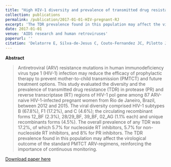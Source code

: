 ```yaml
---
title: "High HIV-1 diversity and prevalence of transmitted drug resistance among antiretroviral-naive HIV-infected pregnant women from Rio de Janeiro, Brazil"
collection: publications
permalink: /publication/2017-01-01-HIV-pregnant-RJ
excerpt: 'The TDR prevalence found in this population may affect the virological outcome of the standard PMTCT ARV-regimens adopted in Brazil.'
date: 2017-01-01
venue: 'AIDS research and human retroviruses'
paperurl: ''
citation: 'Delatorre E, Silva-de-Jesus C, Couto-Fernandez JC, Pilotto JH, Morgado MG. High HIV-1 Diversity and Prevalence of Transmitted Drug Resistance Among Antiretroviral-Naive HIV-Infected Pregnant Women from Rio de Janeiro, Brazil.<i> AIDS Res. Hum. Retroviruses.</i> 2017 Jan;33(1):68–73.'
---
```


**Abstract**

>Antiretroviral (ARV) resistance mutations in human immunodeficiency virus type 1 (HIV-1) infection may reduce the efficacy of prophylactic therapy to prevent mother-to-child transmission (PMTCT) and future treatment options. This study evaluated the diversity and the prevalence of transmitted drug resistance (TDR) in protease (PR) and reverse transcriptase (RT) regions of HIV-1 pol gene among 87 ARV-naive HIV-1-infected pregnant women from Rio de Janeiro, Brazil, between 2012 and 2015. The viral diversity comprised HIV-1 subtypes B (67.8%), F1 (17.2%), and C (4.6%); the circulating recombinant forms 12_BF (2.3%), 28/29_BF, 39_BF, 02_AG (1.1% each) and unique recombinants forms (4.5%). The overall prevalence of any TDR was 17.2%, of which 5.7% for nucleoside RT inhibitors, 5.7% for non-nucleoside RT inhibitors, and 8% for PR inhibitors. The TDR prevalence found in this population may affect the virological outcome of the standard PMTCT ARV-regimens, reinforcing the importance of continuous monitoring.

[Download paper here](http://online.liebertpub.com/doi/10.1089/aid.2016.0159)
